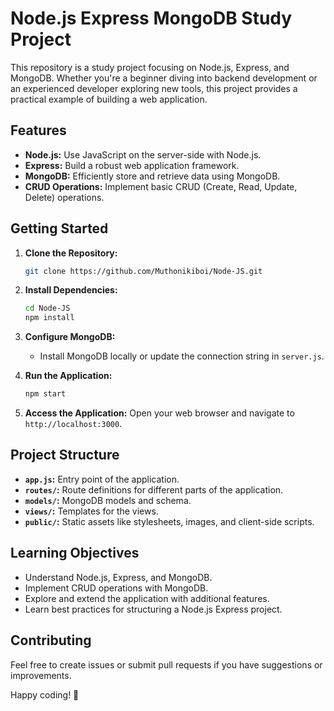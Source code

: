 # Node.js Express MongoDB Study Project

This repository is a study project focusing on Node.js, Express, and MongoDB. Whether you're a beginner diving into backend development or an experienced developer exploring new tools, this project provides a practical example of building a web application.

## Features

- **Node.js:** Use JavaScript on the server-side with Node.js.
- **Express:** Build a robust web application framework.
- **MongoDB:** Efficiently store and retrieve data using MongoDB.
- **CRUD Operations:** Implement basic CRUD (Create, Read, Update, Delete) operations.

## Getting Started

1. **Clone the Repository:**
    ```bash
    git clone https://github.com/Muthonikiboi/Node-JS.git
    ```

2. **Install Dependencies:**
    ```bash
    cd Node-JS
    npm install
    ```

3. **Configure MongoDB:**
    - Install MongoDB locally or update the connection string in `server.js`.

4. **Run the Application:**
    ```bash
    npm start
    ```

5. **Access the Application:**
    Open your web browser and navigate to `http://localhost:3000`.

## Project Structure

- **`app.js`:** Entry point of the application.
- **`routes/`:** Route definitions for different parts of the application.
- **`models/`:** MongoDB models and schema.
- **`views/`:** Templates for the views.
- **`public/`:** Static assets like stylesheets, images, and client-side scripts.

## Learning Objectives

- Understand Node.js, Express, and MongoDB.
- Implement CRUD operations with MongoDB.
- Explore and extend the application with additional features.
- Learn best practices for structuring a Node.js Express project.

## Contributing

Feel free to create issues or submit pull requests if you have suggestions or improvements.

Happy coding! 🚀
